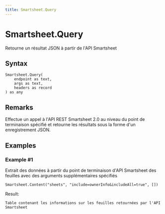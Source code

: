 ```yaml
---
title: Smartsheet.Query
---
```


# Smartsheet.Query


Retourne un résultat JSON à partir de l&#39;API Smartsheet


## Syntax

```powerquery
Smartsheet.Query(
    endpoint as text,
    args as text,
    headers as record
) as any
```


## Remarks

Effectue un appel à l'API REST Smartsheet 2.0 au niveau du point de terminaison spécifié et retourne les résultats sous la forme d'un enregistrement JSON.


## Examples

### Example #1 
Extrait des données à partir du point de terminaison d&#39;API Smartsheet des feuilles avec des arguments supplémentaires spécifiés
```powerquery
Smartsheet.Content("sheets", "include=ownerInfo&includeAll=true", [])
```

Result: 
```powerquery
Table contenant les informations sur les feuilles retournées par l'API Smartsheet
```



